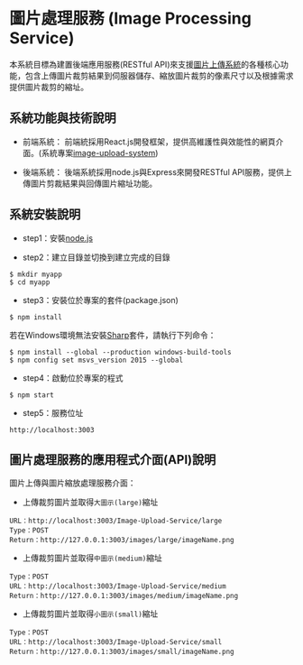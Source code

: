 # 圖片處理服務 (Image Processing Service)

本系統目標為建置後端應用服務(RESTful API)來支援[圖片上傳系統](https://github.com/jjhuang2017/image-upload-system)的各種核心功能，包含上傳圖片裁剪結果到伺服器儲存、縮放圖片裁剪的像素尺寸以及根據需求提供圖片裁剪的縮址。

## 系統功能與技術說明

* 前端系統：
前端統採用React.js開發框架，提供高維護性與效能性的網頁介面。(系統專案[image-upload-system](https://github.com/jjhuang2017/image-upload-system))

* 後端系統：
後端系統採用node.js與Express來開發RESTful API服務，提供上傳圖片剪裁結果與回傳圖片縮址功能。

## 系統安裝說明

* step1：安裝[node.js](https://nodejs.org/en/)

* step2：建立目錄並切換到建立完成的目錄
```shell
$ mkdir myapp
$ cd myapp
```
* step3：安裝位於專案的套件(package.json)
```shell
$ npm install
```
若在Windows環境無法安裝[Sharp](https://www.npmjs.com/package/sharp)套件，請執行下列命令：
```
$ npm install --global --production windows-build-tools
$ npm config set msvs_version 2015 --global
```

* step4：啟動位於專案的程式
```shell
$ npm start
```

* step5：服務位址
```
http://localhost:3003
```

## 圖片處理服務的應用程式介面(API)說明

圖片上傳與圖片縮放處理服務介面：
* 上傳裁剪圖片並取得`大圖示(large)`縮址
```
URL：http://localhost:3003/Image-Upload-Service/large
Type：POST
Return：http://127.0.0.1:3003/images/large/imageName.png
```
* 上傳裁剪圖片並取得`中圖示(medium)`縮址
```
Type：POST
URL：http://localhost:3003/Image-Upload-Service/medium
Return：http://127.0.0.1:3003/images/medium/imageName.png
```
* 上傳裁剪圖片並取得`小圖示(small)`縮址
```
Type：POST
URL：http://localhost:3003/Image-Upload-Service/small
Return：http://127.0.0.1:3003/images/small/imageName.png
```
